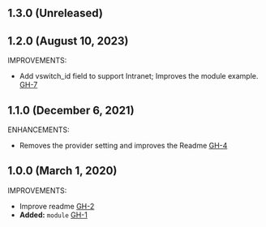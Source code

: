 ## 1.3.0 (Unreleased)
## 1.2.0 (August 10, 2023)
IMPROVEMENTS:

- Add vswitch_id field to support Intranet; Improves the module example. [GH-7](https://github.com/terraform-alicloud-modules/terraform-alicloud-slb-http/pull/7)

## 1.1.0 (December 6, 2021)

ENHANCEMENTS:

- Removes the provider setting and improves the Readme [GH-4](https://github.com/terraform-alicloud-modules/terraform-alicloud-slb-http/pull/4)

## 1.0.0 (March 1, 2020)

IMPROVEMENTS:

- Improve readme [GH-2](https://github.com/terraform-alicloud-modules/terraform-alicloud-slb-http/pull/2)
- **Added:** `module` [GH-1](https://github.com/terraform-alicloud-modules/terraform-alicloud-slb-http/pull/1)
